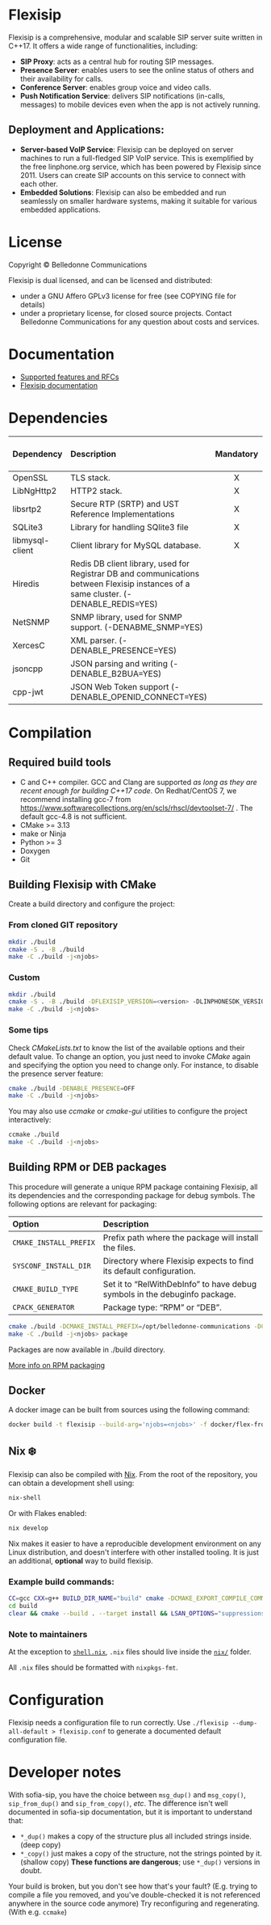 # Flexisip

Flexisip is a comprehensive, modular and scalable SIP server suite written in C++17. It offers a wide range of
functionalities, including:

* **SIP Proxy**: acts as a central hub for routing SIP messages.
* **Presence Server**: enables users to see the online status of others and their availability for calls.
* **Conference Server**: enables group voice and video calls.
* **Push Notification Service**: delivers SIP notifications (in-calls, messages) to mobile devices even when the app is
  not actively running.

## Deployment and Applications:

* **Server-based VoIP Service**: Flexisip can be deployed on server machines to run a full-fledged SIP VoIP service.
  This is exemplified by the free linphone.org service, which has been powered by Flexisip since 2011. Users can create
  SIP accounts on this service to connect with each other.
* **Embedded Solutions**: Flexisip can also be embedded and run seamlessly on smaller hardware systems, making it
  suitable for various embedded applications.

# License

Copyright © Belledonne Communications

Flexisip is dual licensed, and can be licensed and distributed:

- under a GNU Affero GPLv3 license for free (see COPYING file for details)
- under a proprietary license, for closed source projects. Contact Belledonne Communications for any question about
  costs and services.

# Documentation

- [Supported features and RFCs](https://www.linphone.org/technical-corner/flexisip/features)
- [Flexisip documentation](https://www.linphone.org/technical-corner/flexisip/documentation)

# Dependencies

| Dependency      | Description                                                                                                                           | Mandatory | Enabled by default |
|:----------------|:--------------------------------------------------------------------------------------------------------------------------------------|:---------:|:------------------:|
| OpenSSL         | TLS stack.                                                                                                                            |     X     |                    |
| LibNgHttp2      | HTTP2 stack.                                                                                                                          |     X     |                    |
| libsrtp2        | Secure RTP (SRTP) and UST Reference Implementations                                                                                   |     X     |                    |
| SQLite3         | Library for handling SQlite3 file                                                                                                     |     X     |                    |
| libmysql-client | Client library for MySQL database.                                                                                                    |     X     |                    |
| Hiredis         | Redis DB client library, used for Registrar DB and communications between Flexisip instances of a same cluster. (-DENABLE\_REDIS=YES) |           |         X          |
| NetSNMP         | SNMP library, used for SNMP support. (-DENABME\_SNMP=YES)                                                                             |           |         X          |
| XercesC         | XML parser. (-DENABLE\_PRESENCE=YES)                                                                                                  |           |         X          |
| jsoncpp         | JSON parsing and writing (-DENABLE\_B2BUA=YES)                                                                                        |           |         X          |
| cpp-jwt         | JSON Web Token support (-DENABLE\_OPENID\_CONNECT=YES)                                                                                        |           |         X          |

# Compilation

## Required build tools

- C and C++ compiler. GCC and Clang are supported *as long as they are recent enough for building C++17 code*. On
  Redhat/CentOS 7, we recommend installing gcc-7 from https://www.softwarecollections.org/en/scls/rhscl/devtoolset-7/ .
  The default gcc-4.8 is not sufficient.
- CMake >= 3.13
- make or Ninja
- Python >= 3
- Doxygen
- Git

## Building Flexisip with CMake

Create a build directory and configure the project:

### From cloned GIT repository

```bash
mkdir ./build
cmake -S . -B ./build
make -C ./build -j<njobs>
```

### Custom

```bash
mkdir ./build
cmake -S . -B ./build -DFLEXISIP_VERSION=<version> -DLINPHONESDK_VERSION=<version>
make -C ./build -j<njobs>
```

### Some tips

Check *CMakeLists.txt* to know the list of the available options and their default value. To change an option, you just
need to invoke *CMake* again and specifying the option you need to change only.
For instance, to disable the presence server feature:

```bash
cmake ./build -DENABLE_PRESENCE=OFF
make -C ./build -j<njobs>
```

You may also use *ccmake* or *cmake-gui* utilities to configure the project interactively:

```bash
ccmake ./build
make -C ./build -j<njobs>
```

## Building RPM or DEB packages

This procedure will generate a unique RPM package containing Flexisip, all its dependencies and the corresponding
package for debug symbols.
The following options are relevant for packaging:

| Option                 | Description                                                                |
|:-----------------------|:---------------------------------------------------------------------------|
| `CMAKE_INSTALL_PREFIX` | Prefix path where the package will install the files.                      |
| `SYSCONF_INSTALL_DIR`  | Directory where Flexisip expects to find its default configuration.        |
| `CMAKE_BUILD_TYPE`     | Set it to “RelWithDebInfo” to have debug symbols in the debuginfo package. |
| `CPACK_GENERATOR`      | Package type: “RPM” or “DEB”.                                              |

```bash
cmake ./build -DCMAKE_INSTALL_PREFIX=/opt/belledonne-communications -DCMAKE_BUILD_TYPE=RelWithDebInfo -DSYSCONF_INSTALL_DIR=/etc -DCPACK_GENERATOR=RPM
make -C ./build -j<njobs> package
```

Packages are now available in ./build directory.

[More info on RPM packaging](./packaging/rpm/README.md)

## Docker

A docker image can be built from sources using the following command:

```bash
docker build -t flexisip --build-arg='njobs=<njobs>' -f docker/flex-from-src .
```

## Nix ❄️

Flexisip can also be compiled with [Nix]. From the root of the repository, you can obtain a development shell using:

```sh
nix-shell
```

Or with Flakes enabled:

```sh
nix develop
```

Nix makes it easier to have a reproducible development environment on any Linux distribution, and doesn't interfere with
other installed tooling. It is just an additional, **optional** way to build flexisip.

### Example build commands:

```sh
CC=gcc CXX=g++ BUILD_DIR_NAME="build" cmake -DCMAKE_EXPORT_COMPILE_COMMANDS=1 -S . -B ./$BUILD_DIR_NAME -G "Ninja" -DCMAKE_BUILD_TYPE=Debug -DCMAKE_INSTALL_PREFIX="$PWD/$BUILD_DIR_NAME/install" -DENABLE_UNIT_TESTS=ON -DENABLE_STRICT_LINPHONESDK=OFF -DINTERNAL_JSONCPP=OFF
cd build
clear && cmake --build . --target install && LSAN_OPTIONS="suppressions=../sanitizer_ignore.txt" bin/flexisip_tester --resource-dir "../tester/" --verbose
```

### Note to maintainers

At the exception to [`shell.nix`](./shell.nix), `.nix` files should live inside the [`nix/`](./nix/) folder.

All `.nix` files should be formatted with `nixpkgs-fmt`.

[Nix]: https://nixos.org/

# Configuration

Flexisip needs a configuration file to run correctly.
Use `./flexisip --dump-all-default > flexisip.conf` to generate a documented default configuration file.

# Developer notes

With sofia-sip, you have the choice between `msg_dup()` and `msg_copy()`,
`sip_from_dup()` and `sip_from_copy()`, _etc_.
The difference isn't well documented in sofia-sip documentation, but it is important to understand that:

- `*_dup()` makes a copy of the structure plus all included strings inside. (deep copy)
- `*_copy()` just makes a copy of the structure, not the strings pointed by it. (shallow copy) **These functions are
  dangerous**; use `*_dup()` versions in doubt.

Your build is broken, but you don't see how that's your fault? (E.g. trying to compile a file you removed, and you've
double-checked it is not referenced anywhere in the source code anymore) Try reconfiguring and regenerating. (With
e.g. `ccmake`)